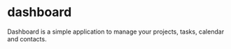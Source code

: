 # dashboard
Dashboard is a simple application to manage your projects, tasks, calendar and contacts.
